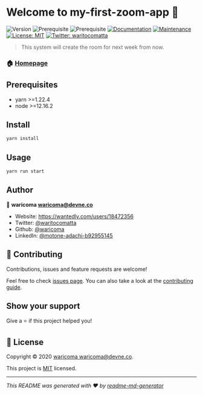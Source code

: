 # Welcome to my-first-zoom-app 👋
![Version](https://img.shields.io/badge/version-1.0.0-blue.svg?cacheSeconds=2592000)
![Prerequisite](https://img.shields.io/badge/yarn-%3E%3D1.22.4-blue.svg)
![Prerequisite](https://img.shields.io/badge/node-%3E%3D12.16.2-blue.svg)
[![Documentation](https://img.shields.io/badge/documentation-yes-brightgreen.svg)](https://github.com/waricoma/my-first-zoom-app#readme)
[![Maintenance](https://img.shields.io/badge/Maintained%3F-yes-green.svg)](https://github.com/waricoma/my-first-zoom-app/graphs/commit-activity)
[![License: MIT](https://img.shields.io/github/license/waricoma/my-first-zoom-app)](https://github.com/waricoma/my-first-zoom-app/blob/master/LICENSE)
[![Twitter: waritocomatta](https://img.shields.io/twitter/follow/waritocomatta.svg?style=social)](https://twitter.com/waritocomatta)

> This system will create the room for next week from now.

### 🏠 [Homepage](https://github.com/waricoma/my-first-zoom-app#readme)

## Prerequisites

- yarn >=1.22.4
- node >=12.16.2

## Install

```sh
yarn install
```

## Usage

```sh
yarn run start
```

## Author

👤 **waricoma <waricoma@devne.co>**

* Website: https://wantedly.com/users/18472356
* Twitter: [@waritocomatta](https://twitter.com/waritocomatta)
* Github: [@waricoma](https://github.com/waricoma)
* LinkedIn: [@motone-adachi-b92955145](https://linkedin.com/in/motone-adachi-b92955145)

## 🤝 Contributing

Contributions, issues and feature requests are welcome!

Feel free to check [issues page](https://github.com/waricoma/my-first-zoom-app/issues). You can also take a look at the [contributing guide](https://github.com/waricoma/my-first-zoom-app/blob/master/CONTRIBUTING.md).

## Show your support

Give a ⭐️ if this project helped you!


## 📝 License

Copyright © 2020 [waricoma <waricoma@devne.co>](https://github.com/waricoma).

This project is [MIT](https://github.com/waricoma/my-first-zoom-app/blob/master/LICENSE) licensed.

***
_This README was generated with ❤️ by [readme-md-generator](https://github.com/kefranabg/readme-md-generator)_